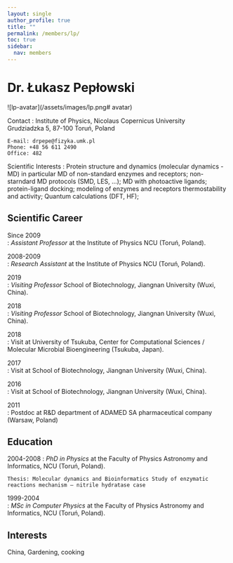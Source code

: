 ```yaml
---
layout: single
author_profile: true
title: ""
permalink: /members/lp/
toc: true
sidebar:
  nav: members
---
```


Dr. Łukasz Pepłowski
===================

![lp-avatar](/assets/images/lp.png# avatar)

Contact
:   Institute of Physics, Nicolaus Copernicus University  
    Grudziadzka 5, 87-100 Toruń, Poland  

    E-mail: drpepe@fizyka.umk.pl  
    Phone: +48 56 611 2490  
    Office: 482  

Scientific Interests
:   Protein structure and dynamics (molecular dynamics - MD) in particular MD of non-standard enzymes and receptors;  non-starndard MD protocols (SMD, LES, ...); MD with photoactive ligands; protein-ligand docking; modeling of enzymes and receptors thermostability and activity; Quantum calculations (DFT, HF);

Scientific Career
-----------------

Since 2009  
:   *Assistant Professor* at the Institute of Physics NCU (Toruń, Poland).  

2008-2009  
:   *Research Assistant* at the Institute of Physics NCU (Toruń, Poland).  

2019  
:   *Visiting Professor* School of Biotechnology, Jiangnan University (Wuxi, China).  

2018  
:   *Visiting Professor* School of Biotechnology, Jiangnan University (Wuxi, China).  

2018  
:   Visit at University of Tsukuba, Center for Computational Sciences / Molecular Microbial Bioengineering (Tsukuba, Japan).  

2017  
:   Visit at School of Biotechnology, Jiangnan University (Wuxi, China).  

2016  
:   Visit at School of Biotechnology, Jiangnan University (Wuxi, China).  

2011  
:   Postdoc at R&D department of ADAMED SA pharmaceutical company (Warsaw, Poland)  


Education
---------

2004-2008
:   *PhD in Physics* at the Faculty of Physics Astronomy and Informatics, NCU (Toruń, Poland).
  
    Thesis: Molecular dynamics and Bioinformatics Study of enzymatic reactions mechanism – nitrile hydratase case    
    
1999-2004  
:   *MSc in Computer Physics* at the Faculty of Physics Astronomy and Informatics, NCU (Toruń, Poland).  

Interests
---------

China, Gardening, cooking   




